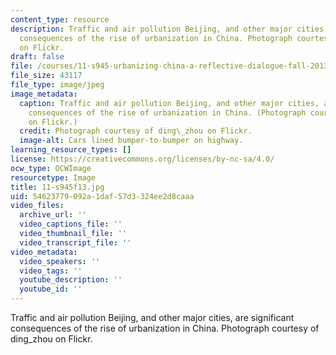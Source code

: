 ```yaml
---
content_type: resource
description: Traffic and air pollution Beijing, and other major cities, are significant
  consequences of the rise of urbanization in China. Photograph courtesy of ding_zhou
  on Flickr.
draft: false
file: /courses/11-s945-urbanizing-china-a-reflective-dialogue-fall-2013/54623779092a1daf57d3324ee2d8caaa_11-s945f13.jpg
file_size: 43117
file_type: image/jpeg
image_metadata:
  caption: Traffic and air pollution Beijing, and other major cities, are significant
    consequences of the rise of urbanization in China. (Photograph courtesy of [ding\_zhou](https://www.flickr.com/photos/123890288@N08/)
    on Flickr.)
  credit: Photograph courtesy of ding\_zhou on Flickr.
  image-alt: Cars lined bumper-to-bumper on highway.
learning_resource_types: []
license: https://creativecommons.org/licenses/by-nc-sa/4.0/
ocw_type: OCWImage
resourcetype: Image
title: 11-s945f13.jpg
uid: 54623779-092a-1daf-57d3-324ee2d8caaa
video_files:
  archive_url: ''
  video_captions_file: ''
  video_thumbnail_file: ''
  video_transcript_file: ''
video_metadata:
  video_speakers: ''
  video_tags: ''
  youtube_description: ''
  youtube_id: ''
---
```

Traffic and air pollution Beijing, and other major cities, are significant consequences of the rise of urbanization in China. Photograph courtesy of ding_zhou on Flickr.